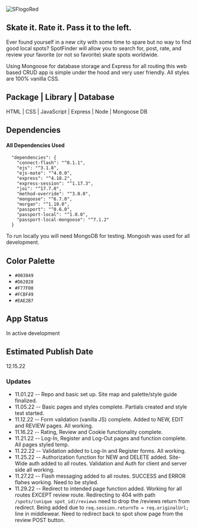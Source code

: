 ![SFlogoRed](https://user-images.githubusercontent.com/85768337/202937010-e85f55bf-ae63-4ffb-99a6-2cf499f5bfee.png)

## Skate it. Rate it. Pass it to the left. 

Ever found yourself in a new city with some time to spare but no way to find good local spots? SpotFinder will allow you to search for, post, rate, and review your favorite (or not so favorite) skate spots worldwide. 

Using Mongoose for database storage and Express for all routing this web based CRUD app is simple under the hood and very user friendly. All styles are 100% vanilla CSS. 

## Package | Library | Database

HTML | CSS | JavaScript | Express | Node | Mongoose DB

## Dependencies
#### All Dependencies Used
```
  "dependencies": {
    "connect-flash": "^0.1.1",
    "ejs": "^3.1.8",
    "ejs-mate": "^4.0.0",
    "express": "^4.18.2",
    "express-session": "^1.17.3",
    "joi": "^17.7.0",
    "method-override": "^3.0.0",
    "mongoose": "^6.7.0",
    "morgan": "^1.10.0",
    "passport": "^0.6.0",
    "passport-local": "^1.0.0",
    "passport-local-mongoose": "^7.1.2"
  }
```
To run locally you will need MongoDB for testing. Mongosh was used for all development. 

## Color Palette
- `#003049`
- `#D62828`
- `#F77F00`
- `#FCBF49`
- `#EAE2B7`

## App Status
In active development

## Estimated Publish Date
12.15.22

### Updates
- 11.01.22 -- Repo and basic set up. Site map and palette/style guide finalized. 
- 11.05.22 -- Basic pages and styles complete. Partials created and style test started. 
- 11.12.22 -- Form validation (vanilla JS) complete. Added to NEW, EDIT and REVIEW pages. All working. 
- 11.16.22 -- Rating, Review and Cookie functionality complete. 
- 11.21.22 -- Log-In, Register and Log-Out pages and function complete. All pages styled temp. 
- 11.22.22 -- Validation added to Log-In and Register forms. All working. 
- 11.25.22 -- Authorization function for NEW and DELETE added. Site-Wide auth added to all routes. Validation and Auth for client and server side all working. 
- 11.27.22 -- Flash messaging added to all routes. SUCCESS and ERROR flahes working. Need to be styled. 
- 11.29.22 -- Redirect to intended page function added. Working for all routes EXCEPT review route. Redirecting to 404 with path  ```/spots/(unique spot_id)/reviews``` need to drop the /reviews return from redirect. Being added due to ```req.session.returnTo = req.originalUrl;```
line in middlewear. Need to redirect back to spot show page from the review POST button. 
